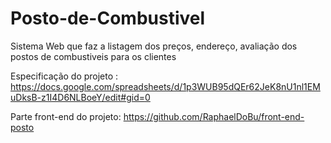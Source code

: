 # Posto-de-Combustivel
Sistema Web que faz a listagem dos preços, endereço, avaliação dos postos de combustiveis para os clientes


Especificação do projeto : https://docs.google.com/spreadsheets/d/1p3WUB95dQEr62JeK8nU1nl1EMuDksB-z1I4D6NLBoeY/edit#gid=0

Parte front-end do projeto: https://github.com/RaphaelDoBu/front-end-posto

